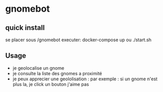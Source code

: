 # gnomebot

## quick install

se placer sous /gnomebot
executer: 
    docker-compose up
    ou
    ./start.sh

## Usage

- je geolocalise un gnome
- je consulte la liste des gnomes a proximité
- je peux apprecier une geololisation : par exemple : si un gnome n'est plus la, je click un bouton j'aime pas

